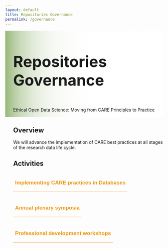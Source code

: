 ```yaml
---
layout: default
title: Repositories Governance
permalink: /governance
---
```


<style>
  @media print, screen and (max-width:480px) {
   #heading-left {
      padding-bottom: 0%;
      }
}
  li {
  font-size:20px;
  color:#000;
  }
.collapse {
  display: none;
  top: 63px;
  z-index:10000;
  box-shadow: 0px 8px 16px 0px rgba(0,0,0,0.2);
  margin-bottom:5%;
}

.show_b {
  display: grid;
  grid-template-rows: auto;
  
}

  .bttn {
  background-color:transparent;
  cursor:pointer;
  border: 0;
  border-bottom:1px solid #ec970b;
  padding-top:1%;
  font-size:17px;
  text-align:left;
  margin-bottom:4%;
  }
  
   .bttn:hover {
  background-color:#faf3e8;
  }

   .bttn:hover p {
  font-weight:bold;
  }
  
  .bttn:hover strong {
  font-weight:900;
  }
  
  
  strong {
  color:#ec970b;
  }
  
  .bttn_show {
  border: 2.5px solid #ec970b;
  background-color:#faf3e8;
  }

  .bttn_show p {
  font-weight:bold;
  }
  
  .bttn_show strong {
  font-weight:900;
  }
  .show_b {
  width:150%;
  }
  
 #cap {
  display:none;
  background-color: #fff;
  position: absolute;
  max-width:180px;
  border: 1px solid #ec970b;
  padding: 1%;
  margin-left: 2%;
  width:86%;
  z-index:10000;
  }
  
  #pima:hover #cap {
  display:block;
  }
  
  .read-more-content {
  background-color: #fff;
  }
  
  
  #heading-left {
  width:100%;
  position: relative;
  
  }
  
 @media print,screen and (max-width: 945px) {
  #heading-left {
  width: 100%;
  }
  }
  
    @media print,screen and (max-width: 761px) {
  #heading-left {
  width: 100%;
  }
  }
  
     @media print,screen and (max-width: 701px) {
  #heading-left {
  width: 100%;
  }
  }
  
     @media print,screen and (max-width: 761px) {
  #heading-left {
  width: 100%;
  }
  }
  
  
  @media print,screen and (max-width: 680px) {
  .read-more-content p {
  font-size: 0.15em;
  }
  }
  
  @media print, screen and (max-width: 720px) {
  .show_b {
  width:200%;
  }
  }

   @media print, screen and (max-width: 860px) {
  .show_b {
  width:95%;}
    
  }
  
   #main-text {
  width: 200%;
  position: relative;
  } 
  
  #care-des {
  width:100%;
  margin-left: -20%;
  }
  
 @media print, screen and (max-width: 1300px) {
  #main-text {
  width: 170%;
  } 
  }

  
 @media print, screen and (max-width: 1215px) {
    #care-des {
  width:100%;
  margin-left: -10%;
  }
  }
  
   @media print, screen and (max-width: 1180px) {
  #main-text {
  width: 150%;
  } 
  
    #care-des {
  width:100%;
  margin-left: -5%;
  }
  }
  
     @media print, screen and (max-width: 1089px) {
  #main-text {
  width: 130%;
  } 
  
    #care-des {
  width:100%;
  margin-left: 0%;
  }
  }
  
       @media print, screen and (max-width: 980px) {
  #main-text {
  width: 110%;
  } 
  }

         @media print, screen and (max-width: 890px) {
  #main-text {
  width: 100%;
  } 
  }



  </style>
<div class="text-block-main" style="display:grid;grid-template-columns: auto">
  
<div class="text-block-right" style="display:grid;background-image:linear-gradient(to left, #fff, 90%, #97b779);padding:0;align-content:center;justify-content:space-between;" id="headingblock">
    <div class="text-block-right" style="display:grid;grid-template-rows:auto auto;background-color:transparent;padding-left:5%;align-content:center;width:95%;" id="heading-left">
      <h1 style="font-size:calc(20px + 3vw);">Repositories Governance</h1>
      <p style="align-self:start;padding-top:10px;" id="describe"> Ethical Open Data Science: Moving from CARE Principles to Practice </p>
    </div>
   <!-- <div class="text-block-right" style="background-color:transparent;padding-left:0;float:right;justify-self:end;max-width:460px; margin-right:5%; margin-left: 5%; width: 90%;align-self:center;" id="heading-image">
      <figure style="margin-left:0px;margin-right:0px;max-width:305px;" id="pima">
        <img src="./images/pima_trans.png" alt="Pima" style="width:100%">
        <figcaption id="cap">The 'Pima Indians Diabetes Data Set' is regularly used to train machine learning models, without the authorization of and without benefit to the Akimel O'odham community from which the data derives. Radin, 2017: 'Digital Natives': How Medical and Indigenous Histories Matter for Big Data. <i>Osiris.</i></figcaption>
      </figure>
    </div> -->
  </div>
  <div class="text-block-right" style="display:grid;width:88%;padding-right:7%;padding-left:5%;justify-content:space-between;">
    <div>
    <h2>Overview</h2>
    <div id="main-text">
      <p>We will advance the implementation of CARE best practices at all stages of the research data life cycle.</p>
      <h2>Activities</h2>
        <button class="bttn" id="synth" onclick="Func_synth()">
          <div><p><strong>Implementing CARE practices in Databases</strong></p></div>
</button>
        <div class="collapse" id="readMore_synth">
          <div class="read-more-content" style="width:90%;padding-left:5%;padding-right:5%;padding-top:2%;padding-bottom:2%;">
          <p>We will focus on two well-established open community data resources—Open Context and Neotoma—as  test cases for exploring how best to implement CARE practices in archaeological and paleoecological  datasets. CARE introduces a set of important technical requirements that need to be supported. For  example, data infrastructure needs to support Traditional Knowledge labels and notifications to help better express cultural aspects of data provenance and expectations for benefits sharing. Similarly, data infrastructure needs to be flexible enough to manage culturally specific systems of metadata documentation. These expanded and diversified sets of metadata needs will also need to be managed by curation workflows that inclusively represent stakeholder interests.</p>
            
<p>The exact form of implementation will vary among open data resources, and it is unlikely that a single solution will work for all. Hence, over the course of the symposia hackathons, webinars, and other activities, we will use Open Context and Neotoma as two representative instances of open community data resources in archaeology and paleoecology, with differing degrees of implementation of CARE principles and pre-existing relationships with Indigenous leaders and scholars. Symposia breakout sessions and hackathon  activities will help identify technical requirements to guide CARE principle-aligned improvements to Open Context and Neotoma, which can then serve as model examples for other data resources. 
 </p>
          </div>
        </div>
      <br>
        <button class="bttn" id="symp" onclick="Func_symp()">
          <div><p><strong>Annual plenary symposia</strong></p></div>
      </button>
        <div class="collapse" id="readMore_symp">
          <div class="read-more-content" style="width:90%;padding-left:5%;padding-right:5%;padding-top:2%;padding-bottom:2%;">
            <p>All symposia will include activities specifically devoted to advancing FAIR and CARE principles, in order to  help set desired professional norms and provide examples of how CARE implementation can be advanced.  Symposia activities will emphasize the importance of CARE data principles at each stage of the research data lifecycle, from initial conceptualization of a project, to data collection and analysis, interpretation and  communication of results, and finally the long term curation and reuse of research data. In the early years  of our RCN activities, we will invite keynote speakers from Research Data Alliance, the Centre for Australian Biodiversity and Heritage (CABAH), and other organizations to provide model examples of advancing CARE, with breakout discussions on how to best advance CARE among participating open-data resources  and their networks of allied practitioners. In later years, we will review and discuss current efforts to begin  implementing CARE best practices in participating data resources.</p>
          </div>
       </div>
      <br>
          <button class="bttn" id="profs" onclick="Func_profs()"> 
            <div><p><strong>Professional development workshops</strong></p></div>
      </button>
          <div class="collapse" id="readMore_profs">
            <div class="read-more-content" style="width:90%;padding-left:5%;padding-right:5%;padding-top:2%;padding-bottom:2%;">
              <p>In addition to the annual symposia, we plan to lead multiple, virtual, synchronous workshops that are devoted to the professional development of informaticists and early career researchers who are interested in learning about CARE and how best to translate principles to action. These workshops will be attended by RCN members as well as through open calls to the communities of paleo- and modern ecologists, environmental archaeologists, and paleoclimatologists, with early career researchers and members of descendant communities in particular encouraged to apply. Participants will be encouraged to do some reading and preparation in advance of each workshop, which will consist of short lectures and learning activities that contribute to the development of individual action plans for participants.</p>
<p>While early career researchers tend to think that working with data is important for them and their future careers, many believe that they lack both the comfort and training, especially around ethical practices, to do so. These workshops aim to provide this kind of training specifically for individuals who do not have access to similar resources through their own institutions. In this way, we will be able to expand knowledge around applying CARE to underserved communities, providing mentorship and support so that participants can develop skills that are critically important for their success. Moreover, we aim to publish our curriculum open access so that others can adopt and adapt it for other contexts and audiences, exponentially increasing the number of people this work reaches. </p>
            </div>
      </div>
      </div>
    </div>
   <!-- <div>
        <figure style="margin-right:0px;min-width:300px;" id="care-des">
        <img src="./images/CARE_diagram_v12.png" alt="CARE Project Design" style="width:100%">
        <figcaption style="text-align:center;"></figcaption>
        </figure>
    </div> -->
  </div>
</div>

<script>
function Func_synth() {
  document.getElementById("readMore_synth").classList.toggle("show_b");
  document.getElementById("synth").classList.toggle("bttn_show");
}

function Func_symp() {
  document.getElementById("readMore_symp").classList.toggle("show_b");
  document.getElementById("symp").classList.toggle("bttn_show");
}

  function Func_profs() {
  document.getElementById("readMore_profs").classList.toggle("show_b");
  document.getElementById("profs").classList.toggle("bttn_show");
}

</script>
